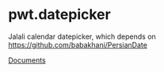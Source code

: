 pwt.datepicker
==============

Jalali calendar datepicker, which depends on https://github.com/babakhani/PersianDate

[Documents](http://babakhani.github.io/PersianWebToolkit/datepicker)

